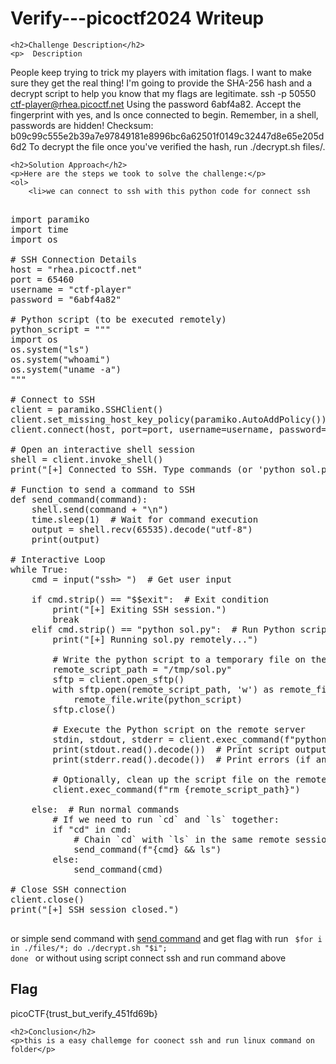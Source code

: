 <title>ctfzone2024---Shes the Real one  Writeup </title>
 

<!DOCTYPE html>
<html>
 
<body>
    <h1>Verify---picoctf2024 Writeup </h1>

    <h2>Challenge Description</h2>
    <p>  Description
People keep trying to trick my players with imitation flags. I want to make sure they get the real thing! I'm going to provide the SHA-256 hash and a decrypt script to help you know that my flags are legitimate.
ssh -p 50550 ctf-player@rhea.picoctf.net
Using the password 6abf4a82. Accept the fingerprint with yes, and ls once connected to begin. Remember, in a shell, passwords are hidden!
Checksum: b09c99c555e2b39a7e97849181e8996bc6a62501f0149c32447d8e65e205d6d2
To decrypt the file once you've verified the hash, run ./decrypt.sh files/<file>.
</p>

    <h2>Solution Approach</h2>
    <p>Here are the steps we took to solve the challenge:</p>
    <ol> 
        <li>we can connect to ssh with this python code for connect ssh 
<pre>
 
import paramiko
import time
import os

# SSH Connection Details
host = "rhea.picoctf.net"
port = 65460     
username = "ctf-player"
password = "6abf4a82"

# Python script (to be executed remotely)
python_script = """
import os
os.system("ls")
os.system("whoami")
os.system("uname -a")
"""

# Connect to SSH
client = paramiko.SSHClient()
client.set_missing_host_key_policy(paramiko.AutoAddPolicy())
client.connect(host, port=port, username=username, password=password)

# Open an interactive shell session
shell = client.invoke_shell()
print("[+] Connected to SSH. Type commands (or 'python sol.py' to run script). Type '$$exit' to quit.")

# Function to send a command to SSH
def send_command(command):
    shell.send(command + "\n")
    time.sleep(1)  # Wait for command execution
    output = shell.recv(65535).decode("utf-8")
    print(output)

# Interactive Loop
while True:
    cmd = input("ssh> ")  # Get user input
    
    if cmd.strip() == "$$exit":  # Exit condition
        print("[+] Exiting SSH session.")
        break
    elif cmd.strip() == "python sol.py":  # Run Python script remotely
        print("[+] Running sol.py remotely...")
        
        # Write the python script to a temporary file on the remote server
        remote_script_path = "/tmp/sol.py"
        sftp = client.open_sftp()
        with sftp.open(remote_script_path, 'w') as remote_file:
            remote_file.write(python_script)
        sftp.close()

        # Execute the Python script on the remote server
        stdin, stdout, stderr = client.exec_command(f"python3 {remote_script_path}")
        print(stdout.read().decode())  # Print script output
        print(stderr.read().decode())  # Print errors (if any)

        # Optionally, clean up the script file on the remote server
        client.exec_command(f"rm {remote_script_path}")

    else:  # Run normal commands
        # If we need to run `cd` and `ls` together:
        if "cd" in cmd:
            # Chain `cd` with `ls` in the same remote session
            send_command(f"{cmd} && ls")
        else:
            send_command(cmd)

# Close SSH connection
client.close()
print("[+] SSH session closed.")

</pre>
or simple send command with
<a href="https://cybersecctf.github.io/blog/2025/picoctf/writeup1.py">send command</a>
    </ol>
and get flag with run 
<code>
$for i in ./files/*; do ./decrypt.sh "$i"; done
</code>
or without using script connect ssh and run command above
<br>
    <h2>Flag</h2>
    <p class="flag">picoCTF{trust_but_verify_451fd69b}
</p>

    <h2>Conclusion</h2>
    <p>this is a easy challemge for coonect ssh and run linux command on folder</p>

</body>
</html>
